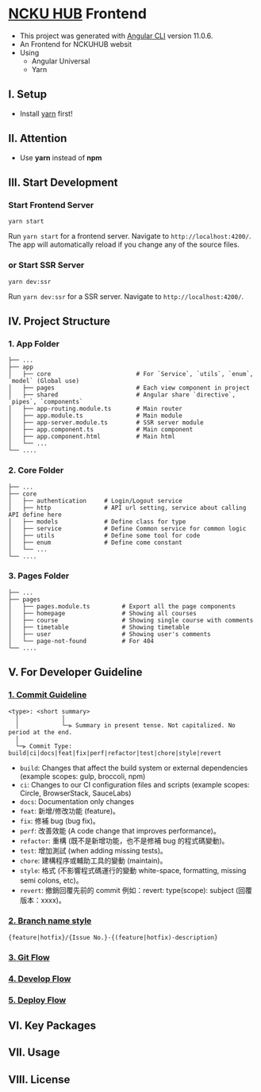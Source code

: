 # [NCKU HUB](https://nckuhub.com/) Frontend

* This project was generated with [Angular CLI](https://github.com/angular/angular-cli) version 11.0.6.
* An Frontend for NCKUHUB websit
* Using
    - Angular Universal
    - Yarn

## I. Setup

- Install [yarn](https://classic.yarnpkg.com/en/docs/install) first!

## II. Attention

- Use **yarn** instead of **npm**

## III. Start Development

### Start Frontend Server
```
yarn start
```
Run `yarn start` for a frontend server. Navigate to `http://localhost:4200/`. 
The app will automatically reload if you change any of the source files.

### or Start SSR Server

```
yarn dev:ssr
```
Run `yarn dev:ssr` for a SSR server. Navigate to `http://localhost:4200/`. 

## IV. Project Structure 

### 1. App Folder
```
├── ...
├── app                     
│   ├── core                        # For `Service`, `utils`, `enum`, `model` (Global use)
│   ├── pages                       # Each view component in project
│   ├── shared                      # Angular share `directive`, `pipes`, `components`
│   ├── app-routing.module.ts       # Main router
│   ├── app.module.ts               # Main module
│   ├── app-server.module.ts        # SSR server module
│   ├── app.component.ts            # Main component
│   ├── app.component.html          # Main html
│   └── ...
└── ....
```

### 2. Core Folder
```
├── ...
├── core                    
│   ├── authentication     # Login/Logout service
│   ├── http               # API url setting, service about calling API define here
│   ├── models             # Define class for type 
│   ├── service            # Define Common service for common logic
│   ├── utils              # Define some tool for code
│   ├── enum               # Define come constant
│   └── ...
└── ....
```

### 3. Pages Folder
```
├── ...
├── pages                    
│   ├── pages.module.ts         # Export all the page components
│   ├── homepage                # Showing all courses
│   ├── course                  # Showing single course with comments
│   ├── timetable               # Showing timetable
│   ├── user                    # Showing user's comments
│   └── page-not-found          # For 404
└── ....
```

## V. For Developer Guideline
### [1. Commit Guideline](https://www.notion.so/Commit-4a5c182851aa4c75b19861a6858870f9)
```
<type>: <short summary>
  │            │
  │            └─⫸ Summary in present tense. Not capitalized. No period at the end.
  │  
  └─⫸ Commit Type: build|ci|docs|feat|fix|perf|refactor|test|chore|style|revert

```
- `build`: Changes that affect the build system or external dependencies (example scopes: gulp, broccoli, npm)
- `ci`: Changes to our CI configuration files and scripts (example scopes: Circle, BrowserStack, SauceLabs)
- `docs`: Documentation only changes
- `feat`: 新增/修改功能 (feature)。
- `fix`: 修補 bug (bug fix)。
- `perf`:  改善效能 (A code change that improves performance)。
- `refactor`: 重構 (既不是新增功能，也不是修補 bug 的程式碼變動)。
- `test`: 增加測試 (when adding missing tests)。
- `chore`: 建構程序或輔助工具的變動 (maintain)。
- `style`: 格式 (不影響程式碼運行的變動 white-space, formatting, missing semi colons, etc)。
- `revert`: 撤銷回覆先前的 commit 例如：revert: type(scope): subject (回覆版本：xxxx)。

### [2. Branch name style](https://www.notion.so/Commit-4a5c182851aa4c75b19861a6858870f9)
```
{feature|hotfix}/{Issue No.}-{(feature|hotfix)-description}
```
### [3. Git Flow](https://www.notion.so/Git-Flow-07e0a1f720374e9c8802b84898531c91)

### [4. Develop Flow](https://www.notion.so/c659d713ff724890af1b8b604cc6fdf4)

### [5. Deploy Flow](https://www.notion.so/e3288456661349dd9ca03dbcad3a3422)

## VI. Key Packages

## VII. Usage

## VIII. License

